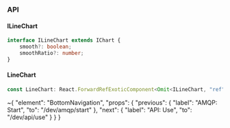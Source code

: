 

### API

#### ILineChart

```ts
interface ILineChart extends IChart {
    smooth?: boolean;
    smoothRatio?: number;
}
```

#### LineChart

```ts
const LineChart: React.ForwardRefExoticComponent<Omit<ILineChart, "ref"> & React.RefAttributes<unknown>>;
```


~{
  "element": "BottomNavigation",
  "props": {
    "previous": {
      "label": "AMQP: Start",
      "to": "/dev/amqp/start"
    },
    "next": {
      "label": "API: Use",
      "to": "/dev/api/use"
    }
  }
}
